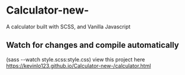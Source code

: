 # Calculator-new-
A calculator built with SCSS, and Vanilla Javascript
## Watch for changes and compile automatically 
(sass --watch style.scss:style.css)
view this project here https://kevinlo123.github.io/Calculator-new-/calculator.html
